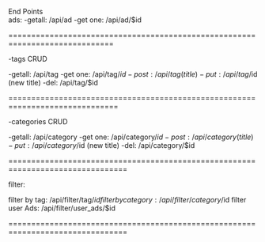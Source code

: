 End Points      
ads: 
-getall: /api/ad
-get one: /api/ad/$id

=============================================================================

-tags CRUD 

-getall: /api/tag
-get one: /api/tag/$id
-post: /api/tag     (title)
-put: /api/tag/$id    (new title)
-del: /api/tag/$id


==============================================================================

-categories CRUD 

-getall: /api/category
-get one: /api/category/$id
-post: /api/category     (title)
-put: /api/category/$id    (new title)
-del: /api/category/$id


================================================================================

filter:

filter by tag: /api/filter/tag/$id
filter by category: /api/filter/category/$id
filter user Ads: /api/filter/user_ads/$id

================================================================================ 


